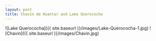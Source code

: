 ```yaml
---
layout: post
title: Chavín de Huantar and Lake Querococha
---
```


![Lake Querococha]({{ site.baseurl }}/images/Lake-Querococha-1.jpg)
![Chavin]({{ site.baseurl }}/images/Chavin.jpg)
